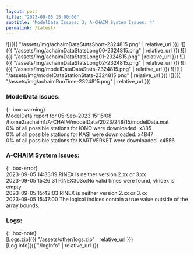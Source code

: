 ```yaml
---
layout: post
title: "2023-09-05 15:00:00"
subtitle: "ModelData Issues: 3; A-CHAIM System Issues: 4"
permalink: /latest/
---
```


![]({{ "/assets/img/achaimDataStatsShort-2324815.png" | relative_url }})
![]({{ "/assets/img/achaimDataStatsLong00-2324815.png" | relative_url }})
![]({{ "/assets/img/achaimDataStatsLong01-2324815.png" | relative_url }})
![]({{ "/assets/img/achaimDataStatsLong02-2324815.png" | relative_url }})
![]({{ "/assets/img/modelDataDataStats-2324815.png" | relative_url }})
![]({{ "/assets/img/modelDataStationStats-2324815.png" | relative_url }})
![]({{ "/assets/img/achaimRunTime-2324815.png" | relative_url }})


### ModelData Issues:  
  
{: .box-warning}  
 ModelData report for 05-Sep-2023 15:15:08   
 /home2/achaim1/A-CHAIM/modelData/2023/248/15/modelData.mat   
 0% of all possible stations for IONO were downloaded. x335   
 0% of all possible stations for KASI were downloaded. x4847   
 0% of all possible stations for KARTVERKET were downloaded. x4556   
  
### A-CHAIM System Issues:  
  
{: .box-error}  
2023-09-05 14:33:19 RINEX is neither version 2.xx or 3.xx  
2023-09-05 15:26:31 RINEX303o:No valid times were found, vIndex is empty  
2023-09-05 15:42:03 RINEX is neither version 2.xx or 3.xx  
2023-09-05 15:47:00 The logical indices contain a true value outside of the array bounds.  

### Logs:  
  
{: .box-note}  
[Logs.zip]({{ "/assets/other/logs.zip" | relative_url }})  
[Log Info]({{ "/logInfo" | relative_url }})  
